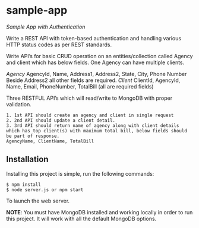 # sample-app

*Sample App with Authentication*

Write a REST API with token-based authentication and handling various HTTP status codes as per REST standards.

Write API’s for basic CRUD operation on an entities/collection called Agency and client which has below fields. One Agency can have multiple clients.


*Agency*
    AgencyId, Name, Address1, Address2, State, City, Phone Number
    Beside Address2 all other fields are required.
*Client*
	ClientId, AgencyId, Name, Email, PhoneNumber, TotalBill (all are required fields)

Three RESTFUL API’s which will read/write to MongoDB with proper validation.

	1. 1st API should create an agency and client in single request
    2. 2nd API should update a client detail.
	3. 3rd API should return name of agency along with client details which has top client(s) with maximum total bill, below fields should be part of response.
    AgencyName, ClientName, TotalBill

## Installation

Installing this project is simple, run the following commands:

```console
$ npm install
$ node server.js or npm start
```

To launch the web server.

**NOTE**: You must have MongoDB installed and working locally in order to run
this project.  It will work with all the default MongoDB options.
